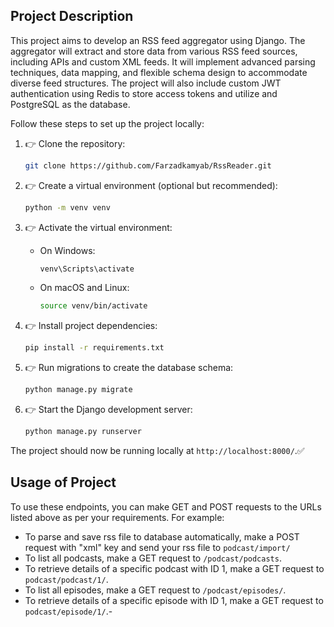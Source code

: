 ## Project Description

This project aims to develop an RSS feed aggregator using Django. The aggregator will extract and store data from various RSS feed sources, including APIs and custom XML feeds. It will implement advanced parsing techniques, data mapping, and flexible schema design to accommodate diverse feed structures. The project will also include custom JWT authentication using Redis to store access tokens and utilize and PostgreSQL as the database.

Follow these steps to set up the project locally:

1. 👉 Clone the repository:

   ```bash
   git clone https://github.com/Farzadkamyab/RssReader.git
   ```

2. 👉 Create a virtual environment (optional but recommended):

   ```bash
   python -m venv venv
   ```

3. 👉 Activate the virtual environment:

   - On Windows:

     ```bash
     venv\Scripts\activate
     ```

   - On macOS and Linux:

     ```bash
     source venv/bin/activate
     ```

4. 👉 Install project dependencies:

   ```bash
   pip install -r requirements.txt
   ```

5. 👉 Run migrations to create the database schema:

   ```bash
   python manage.py migrate
   ```

6. 👉 Start the Django development server:

   ```bash
   python manage.py runserver
   ```

The project should now be running locally at `http://localhost:8000/`.✅


## Usage of Project

To use these endpoints, you can make GET and POST requests to the URLs listed above as per your requirements. For example:

- To parse and save rss file to database automatically, make a POST request with "xml" key and send your rss file to `podcast/import/`
- To list all podcasts, make a GET request to `/podcast/podcasts`.
- To retrieve details of a specific podcast with ID 1, make a GET request to `podcast/podcast/1/`.
- To list all episodes, make a GET request to `/podcast/episodes/`.
- To retrieve details of a specific episode with ID 1, make a GET request to `podcast/episode/1/`.-
